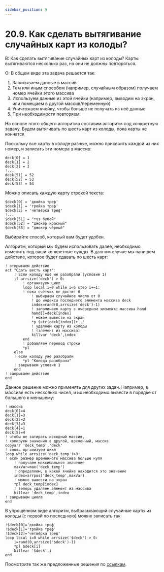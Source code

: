 ```yaml
---
sidebar_position: 9
---
```


# 20.9. Как сделать вытягивание случайных карт из колоды?
<!-- [:faq_20_09] -->
В: Как сделать вытягивание случайных карт из колоды? Карты вытягиваются несколько раз, но они не должны повторяться.

О:
В общем виде эта задача решается так:

1. Записываем данные в массив
2. Тем или иным способом (например, случайным образом) получаем номер ячейки этого массива
3. Используем данные из этой ячейки (например, выводим на экран, или помещаем в другой массив/переменную)
4. Уничтожаем ячейку, чтобы больше не получать из неё данные
5. При необходимости повторяем.

На основе этого общего алгоритма составим алгоритм под конкретную задачу. Будем вытягивать по шесть карт из колоды, пока карты не кончатся.

Поскольку все карты в колоде разные, можно присвоить каждой из них номер, и записать эти номера в массив:
```qsp
deck[0] = 1
deck[1] = 2
deck[2] = 3
!...
deck[51] = 52
deck[52] = 53
deck[53] = 54
```
Можно описать каждую карту строкой текста:
```qsp
$deck[0] = 'двойка треф'
$deck[1] = 'тройка треф'
$deck[2] = 'четвёрка треф'
!...
$deck[51] = "туз бубей"
$deck[52] = "джокер красный"
$deck[53] = "джокер чёрный"
```
Выбирайте способ, который вам будет удобен.

Алгоритм, который мы будем использовать далее, необходимо изменить под ваши конкретные нужды. В данном случае мы напишем действие, которое будет сдавать по шесть карт:
```qsp
! открываем действие
act "Сдать шесть карт":
	! Если колоду ещё не разобрали (условие 1)
	if arrsize('deck') > 0:
		! организуем цикл
		loop local i=0 while i<6 step i+=1:
		! пока счётчик не достиг 6
			! выбираем случайное число от 0
			! до индекса последнего элемента массива deck
			index=rand(0,arrsize('deck')-1)
			! запоминаем карту в очередном элементе массива hand
			hand[]=deck[index]
			! можем вывести на экран
			*p $str(deck[index])+','
			! удаляем карту из колоды
			! (элемент из массива)
			killvar 'deck',index
		end
		! добавляем перевод строки
		*pl
	else
	! если колоду уже разобрали
		*pl "Колода разобрана"
	! закрываем условие 1
	end
! закрываем действие
end
```
Данное решение можно применять для других задач. Например, в массиве есть несколько чисел, и их необходимо вывести в порядке от большего к меньшему:
```qsp
! массив
deck[0]=4
deck[1]=3
deck[2]=2
deck[3]=3
deck[4]=1
deck[5]=4
! чтобы не затирать исходный массив,
! копируем значения в другой, временный, массив
copyarr 'deck_temp','deck'
! вновь организуем цикл
loop while arrsize('deck_temp')>0: 
! если размер временного массива больше нуля
	! получаем максимальное значение
	maxVar=max('deck_temp')
	! определяем, в какой ячейке находится это значение
	index=arrpos('deck_temp',maxVar)
	! можно вывести на экран
	*pl deck_temp[index]
	! теперь удаляем элемент из массива
	killvar 'deck_temp',index
! закрываем цикла
end
```
В упрощённом виде алгоритм, выбрасывающий случайные карты из колоды (с первой по последнюю) можно записать так:
```qsp
!$deck[0]='двойка треф'
!$deck[1]='тройка треф'
!$deck[2]='четвёрка треф'
loop local i=0 while arrsize('$deck') > 0:
	i=rand(0,arrsize('$deck')-1)
	*pl $deck[i]
	killvar '$deck',i
end
```
Посмотрите так же предложенные решения по [ссылкам](#link_20_09).
